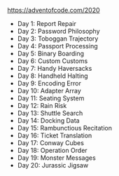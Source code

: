 https://adventofcode.com/2020

* Day 1: Report Repair
* Day 2: Password Philosophy 
* Day 3: Toboggan Trajectory
* Day 4: Passport Processing
* Day 5: Binary Boarding
* Day 6: Custom Customs 
* Day 7: Handy Haversacks 
* Day 8: Handheld Halting 
* Day 9: Encoding Error 
* Day 10: Adapter Array 
* Day 11: Seating System 
* Day 12: Rain Risk 
* Day 13: Shuttle Search
* Day 14: Docking Data
* Day 15: Rambunctious Recitation
* Day 16: Ticket Translation 
* Day 17: Conway Cubes
* Day 18: Operation Order
* Day 19: Monster Messages
* Day 20: Jurassic Jigsaw
